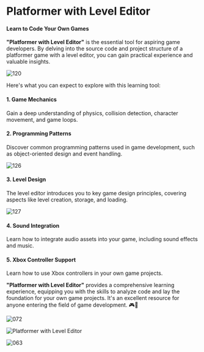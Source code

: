 # Platformer with Level Editor

#### Learn to Code Your Own Games



**"Platformer with Level Editor"** is the essential tool for aspiring game developers. By delving into the source code and project structure of a platformer game with a level editor, you can gain practical experience and valuable insights.

![120](https://github.com/JoeLumbley/Platformer-with-Level-Editor/assets/77564255/d80e852d-693c-49bc-a99a-b689bec5a909)



Here's what you can expect to explore with this learning tool:

#### 1. Game Mechanics
Gain a deep understanding of physics, collision detection, character movement, and game loops.

#### 2. Programming Patterns
Discover common programming patterns used in game development, such as object-oriented design and event handling.


![126](https://github.com/JoeLumbley/Platformer-with-Level-Editor/assets/77564255/58d609e6-d3e2-4cce-95a7-573e0f1e70f3)


#### 3. Level Design
The level editor introduces you to key game design principles, covering aspects like level creation, storage, and loading.



![127](https://github.com/JoeLumbley/Platformer-with-Level-Editor/assets/77564255/5c82e6fb-ce19-4514-913f-9915e24603b2)




#### 4. Sound Integration
Learn how to integrate audio assets into your game, including sound effects and music.

#### 5. Xbox Controller Support
Learn how to use Xbox controllers in your own game projects.

**"Platformer with Level Editor"** provides a comprehensive learning experience, equipping you with the skills to analyze code and lay the foundation for your own game projects. It's an excellent resource for anyone entering the field of game development. 🎮🚀






![072](https://github.com/JoeLumbley/Platformer-with-Level-Editor/assets/77564255/c4ae4c4c-7641-4a9f-96d5-c19805fdcc01)





![Platformer with Level Editor](https://github.com/JoeLumbley/Platformer-with-Level-Editor/assets/77564255/9c8fc9e2-5e4f-4f1f-a544-8b5b3a6ad385)

![063](https://github.com/JoeLumbley/Platformer-with-Level-Editor/assets/77564255/c55ed39f-9a4e-43d6-84a0-f5c364f224d9)



































